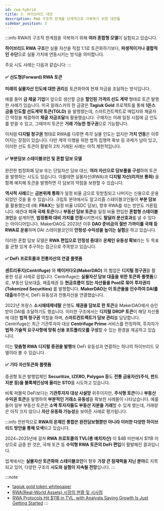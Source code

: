 ```yaml
---
id: rwa-hybrid
title: 3. 하이브리드 대안
description: RWA 구조적 한계를 단계적으로 극복하기 위한 대안들
sidebar_position: 3
---
```


:::info
RWA의 구조적 한계점을 극복하기 위해 **여러 혼합형 모델**이 실험되고 있습니다. 

**하이브리드 RWA 구조**란 실물 자산을 직접 1:1로 토큰화하기보다, **파생적이거나 결합적인 수단**으로 실물 가치에 연동시키는 방식을 의미합니다. 

주요 시도 사례는 다음과 같습니다:
:::

#### ✅ 선도형(Forward) RWA 토큰

**미래의 실물자산 인도에 대한 권리**를 토큰화하여 현재 자금을 조달하는 방식입니다. 

예를 들어 **금 채굴 기업**이 앞으로 생산할 금을 **할인된 가격의 선도 계약** 형태로 토큰 발행한 사례가 있습니다. 미국 알래스카의 한 금광은 **Tagiuk Gold** 프로젝트를 통해 **1온스 금을 인도할 선도계약 토큰(TGLD)** 을 발행했는데, 스마트컨트랙트로 매입자와 채굴자 간 약정을 체결하여 **채굴 자금조달**에 활용했습니다. 구매자는 미래 일정 시점에 금 인도를 받을 수 있고, 그때까지 토큰은 **거래 가능한 청구권**으로 기능합니다. 

이처럼 **디지털 청구권** 형태로 RWA를 다루면 즉각 실물 인도는 없지만 **가치 연동**은 이루어지는 장점이 있습니다. 다만 계약 이행을 위한 법적 집행력 확보 등 과제가 남아 있고, 이러한 선도 토큰이 활발히 2차 거래된 사례는 아직 제한적입니다.

#### ✅ 부분담보 스테이블코인 및 혼합 담보 모델

완전한 법정화폐 담보 또는 단일자산 담보 대신, **여러 자산으로 담보풀을 구성**하여 토큰을 발행하는 시도도 있습니다. 이를테면 실물자산(RWA)과 **디지털 자산(리저브 통화)** 을 함께 예치해 토큰을 발행하면 각 담보의 약점을 보완할 수 있습니다. 

**역사적 사례**로는 **금본위제 통화**가 일정 비율 금으로 뒷받침되고 나머지는 신용으로 운용되었던 것을 들 수 있습니다. 크립토 분야에서도 알고리즘 스테이블코인들이 **부분 담보**를 활용했는데 (예: **FRAX**는 일정 비율 USDC 담보), 향후 RWA를 섞는 방안도 거론됩니다. 예컨대 **미국 국채 토큰**이나 **부동산 담보 토큰**을 일정 비율 편입한 **혼합형 스테이블코인**을 설계하면, **법정통화 대비 가치를 안정**시키면서도 **탈달러 분산효과**를 낼 수 있다는 아이디어입니다. MakerDAO도 2023년 이후 **DAO 준비금의 절반 가까이를 국채 등 RWA로 운용**하며 DAI 스테이블코인의 **안정성·수익성을 높이는 실험**을 하고 있습니다. 

이러한 혼합 담보 모델은 **RWA 편입으로 안정성 증대**와 **온체인 유동성 확보**라는 두 목표를 균형 있게 추구하는 접근으로 주목받고 있습니다.

#### ✅ DeFi 프로토콜과 전통자산의 연결 플랫폼

**센트리퓨지(Centrifuge)** 와 **메이커다오(MakerDAO)** 의 협업은 **디지털 청구권**을 활용한 성공 사례로 꼽힙니다. Centrifuge는 **실물자산 담보 대출을 위한 토큰화 플랫폼**으로, 부동산 담보대출, 매출채권 등 **현금흐름이 있는 자산들을 Pool로 묶어** **투자권리(Tokenized Securities)** 를 발행합니다. **MakerDAO는 이 토큰들을 인수하여 DAI를 대출**해주면서, DeFi 유동성과 전통자산을 연결했습니다. 

2022년 프랑스 **소시에테제네랄** 은행도 **채권을 담보로 한 토큰**을 MakerDAO에서 승인받아 DAI를 조달하기도 했습니다. 이러한 구조에서는 **디지털 DROP 토큰**이 해당 자산풀에 대한 **법적 청구권** 역할을 하며, **스마트컨트랙트가 담보 관리**를 담당합니다. Centrifuge는 최근 기관투자자 대상 **Centrifuge Prime** 서비스를 런칭하여, 투자자가 **법적·기술적 요구사항에 맞춰 신용 포트폴리오를 구성**할 수 있는 환경을 제공하고 있습니다.

이는 **맞춤형 RWA 디지털 증권을 발행**해 DeFi 유동성과 연결하는 하나의 하이브리드 모델이라 볼 수 있습니다.

#### ✅ 기타 자산토큰화 플랫폼

증권형 토큰 발행업체인 **Securitize, tZERO, Polygon 등**도 **전통 금융자산(주식, 펀드지분 등)을 블록체인상에 올리는 STO**를 시도하고 있습니다. 

비록 퍼블릭 DeFi보다는 **기관투자자 대상 사설망** 위주이지만, **주식형 토큰**이나 **부동산 수익권 토큰**을 발행하여 **부분적인 거래소 유동성**을 확보한 사례들이 나타났습니다. 예를 들어 일부 부동산 토큰은 **소액 투자자들도 부동산 지분을 거래**할 수 있게 했는데, 거래량은 아직 크지 않으나 **자산 유동화 가능성**을 보여준 사례로 평가됩니다.

:::info
전반적으로 **RWA의 온체인 통합은 완전담보형뿐만 아니라 이러한 다양한 하이브리드 방안을 통해 모색**되고 있습니다. 

2024~2025년에 걸쳐 **RWA 프로토콜의 TVL(총 예치자산)** 이 \$4B 미만에서 \$11B 이상으로 급증 한 것은, 국채 토큰 등 **수익형 RWA 토큰의 DeFi 편입**이 활발해진 결과입니다. 

업계에서는 **실물자산 토큰화와 스테이블코인**이 향후 **가장 큰 잠재력을 지닌 분야**로 지목되고 있어, 다양한 구조의 **시도와 실험이 지속될 전망**입니다.
:::

:::note
- [tagiuk gold token whitepaper](http://tagiukgold.com/tagiuk_gold_token_whitepaper.pdf)
- [RWA(Real-World Assets) 시장의 현황 및 시사점](https://www.kcmi.re.kr/publications/pub_detail_view?syear=2024&zcd=002001016&zno=1764&cno=6259)
- [RWA Protocols Hit $11B in TVL, with Analysts Saying Growth Is Just Getting Started](https://cryptorank.io/news/feed/98529-rwa-protocols-hit-11b-in-tvl-with-analysts-saying-growth-is-just-getting-started)
:::